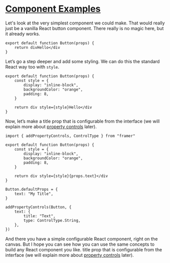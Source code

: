 # [Component Examples](https://www.framer.com/developers/component-examples#component-examples)
Let's look at the very simplest component we could make. That would really just be a vanilla React button component. There really is no magic here, but it already works.
```
export default function Button(props) {
    return divHello</div
}
```

Let’s go a step deeper and add some styling. We can do this the standard React way too with `style`.
```
export default function Button(props) {
    const style = {
        display: "inline-block",
        backgroundColor: "orange",
        padding: 8,
    }

    return div style={style}Hello</div
}
```

Now, let’s make a title prop that is configurable from the interface (we will explain more about [property controls](https://www.framer.com/) later).
```
import { addPropertyControls, ControlType } from "framer"

export default function Button(props) {
    const style = {
        display: "inline-block",
        backgroundColor: "orange",
        padding: 8,
    }

    return div style={style}{props.text}</div
}

Button.defaultProps = {
    text: "My Title",
}

addPropertyControls(Button, {
    text: {
        title: "Text",
        type: ControlType.String,
    },
})
```

And there you have a simple configurable React component, right on the canvas. But I hope you can see how you can use the same concepts to build any React component you like. title prop that is configurable from the interface (we will explain more about [property controls](https://www.framer.com/developers/property-controls) later).
